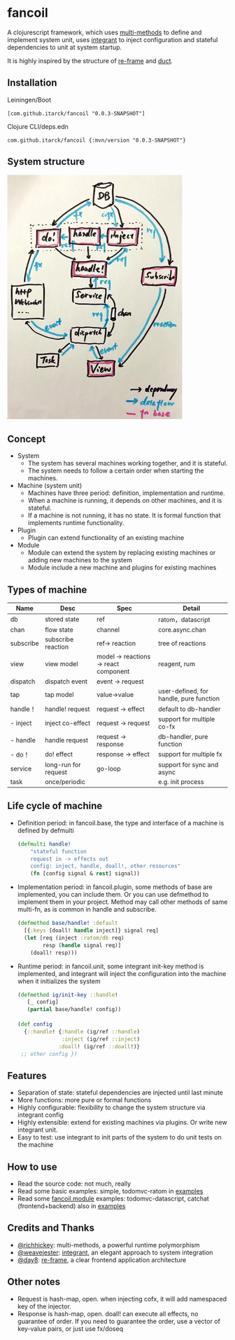 # fancoil

A clojurescript framework, which uses [multi-methods] to define and implement system unit, uses [integrant] to inject configuration and stateful dependencies to unit at system startup.

It is highly inspired by the structure of [re-frame] and [duct]. 

[integrant]:https://github.com/weavejester/integrant
[multi-methods]:https://clojure.org/about/runtime_polymorphism
[duct]:https://github.com/duct-framework/duct

## Installation

Leiningen/Boot

    [com.github.itarck/fancoil "0.0.3-SNAPSHOT"]

Clojure CLI/deps.edn

    com.github.itarck/fancoil {:mvn/version "0.0.3-SNAPSHOT"}

## System structure

<img src="https://github.com/itarck/fancoil/blob/main/system-structure.jpg" width="400">


## Concept

- System
    - The system has several machines working together, and it is stateful.
    - The system needs to follow a certain order when starting the machines.
- Machine (system unit)
    - Machines have three period: definition, implementation and runtime.
    - When a machine is running, it depends on other machines, and it is stateful.
    - If a machine is not running, it has no state. It is formal function that implements runtime functionality.
- Plugin
	- Plugin can extend functionality of an existing machine
- Module
	- Module can extend the system by replacing existing machines or adding new machines to the system
	- Module include a new machine and plugins for existing machines

## Types of machine

| Name | Desc | Spec | Detail |
|---|---|---|---|
| db | stored state | ref | ratom，datascript |
| chan | flow state | channel | core.async.chan |
| subscribe | subscribe reaction | ref-> reaction | tree of reactions |
| view | view model | model -> reactions -> react component | reagent, rum |
| dispatch | dispatch event | event -> request | |
| tap | tap model | value->value | user-defined, for handle, pure function |
| handle！ | handle! request | request -> effect | default to db-handler |
| - inject | inject co-effect | request -> request | support for multiple co-fx |
| - handle | handle request | request -> response | db-handler, pure function |
| - do！ | do! effect | response -> effect | support for multiple fx |
| service | long-run for request | go-loop | support for sync and async |
| task | once/periodic | | e.g. init process | |

## Life cycle of machine

* Definition period: in fancoil.base, the type and interface of a machine is defined by defmulti
    ``` clojure
    (defmulti handle!
        "stateful function
        request in -> effects out
        config: inject, handle, doall!, other resources"
        (fn [config signal & rest] signal))
    ```
* Implementation period: in fancoil.plugin, some methods of base are implemented, you can include them. Or you can use defmethod to implement them in your project. Method may call other methods of same multi-fn, as is common in handle and subscribe.
  ``` clojure
  (defmethod base/handle! :default
    [{:keys [doall! handle inject]} signal req]
    (let [req (inject :ratom/db req)
          resp (handle signal req)]
      (doall! resp)))
  ```
* Runtime period: in fancoil.unit, some integrant init-key method is implemented, and integrant will inject the configuration into the machine when it initializes the system

  ``` clojure
  (defmethod ig/init-key ::handle!
     [_ config]
     (partial base/handle! config))        
  
  (def config 
    {::handle! {:handle (ig/ref ::handle)
                :inject (ig/ref ::inject)
               :doall! (ig/ref ::doall!)}
   ;; other config })
  ```

## Features
- Separation of state: stateful dependencies are injected until last minute
- More functions: more pure or formal functions
- Highly configurable: flexibility to change the system structure via integrant config
- Highly extensible: extend for existing machines via plugins. Or write new integrant unit.
- Easy to test: use integrant to init parts of the system to do unit tests on the machine

## How to use
- Read the source code: not much, really
- Read some basic examples: simple, todomvc-ratom in [examples] 
- Read some [fancoil.module] examples: todomvc-datascript, catchat (frontend+backend) also in [examples] 

[examples]:https://github.com/itarck/fancoil-example
[fancoil.module]:https://github.com/itarck/fancoil.module

## Credits and Thanks
- [@richhickey]:  multi-methods, a powerful runtime polymorphism
- [@weavejester]: [integrant], an elegant approach to system integration
- [@day8]: [re-frame], a clear frontend application architecture

[@richhickey]:https://github.com/richhickey
[@weavejester]:https://github.com/weavejester
[@day8]:https://github.com/day8
[re-frame]:https://github.com/day8/re-frame

## Other notes
- Request is hash-map, open. when injecting cofx, it will add namespaced key of the injector.
- Response is hash-map, open. doall! can execute all effects, no guarantee of order. If you need to guarantee the order, use a vector of key-value pairs, or just use fx/doseq
